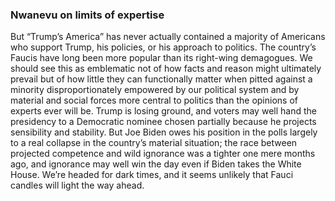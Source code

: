 ###  Nwanevu on limits of expertise


But “Trump’s America” has never actually contained a majority of Americans who support Trump, his policies, or his approach to politics. The country’s Faucis have long been more popular than its right-wing demagogues. We should see this as emblematic not of how facts and reason might ultimately prevail but of how little they can functionally matter when pitted against a minority disproportionately empowered by our political system and by material and social forces more central to politics than the opinions of experts ever will be. Trump is losing ground, and voters may well hand the presidency to a Democratic nominee chosen partially because he projects sensibility and stability. But Joe Biden owes his position in the polls largely to a real collapse in the country’s material situation; the race between projected competence and wild ignorance was a tighter one mere months ago, and ignorance may well win the day even if Biden takes the White House. We’re headed for dark times, and it seems unlikely that Fauci candles will light the way ahead.

